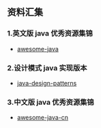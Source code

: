 ## 资料汇集

### 1.英文版 java 优秀资源集锦

- [awesome-java](https://github.com/akullpp/awesome-java)

### 2.设计模式 java 实现版本

- [java-design-patterns](https://github.com/iluwatar/java-design-patterns)

### 3.中文版 java 优秀资源集锦

- [awesome-java-cn](https://github.com/jobbole/awesome-java-cn)

